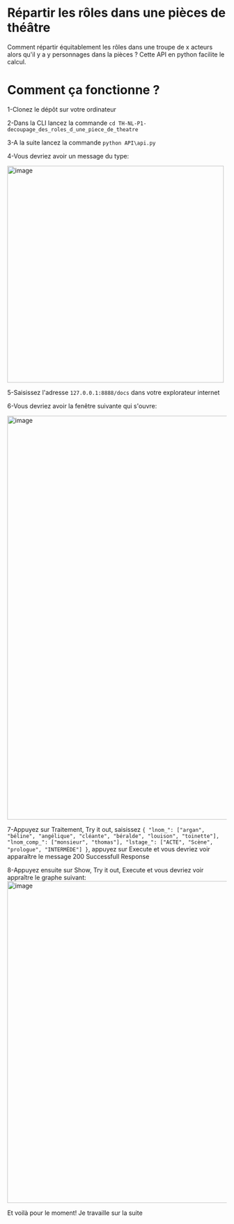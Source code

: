 # Répartir les rôles dans une pièces de théâtre
Comment répartir équitablement les rôles dans une troupe de x acteurs alors qu'il y a y personnages dans la pièces ?
Cette API en python facilite le calcul.

# Comment ça fonctionne ?
1-Clonez le dépôt sur votre ordinateur

2-Dans la CLI lancez la commande `cd TH-NL-P1-decoupage_des_roles_d_une_piece_de_theatre`

3-A la suite lancez la commande `python API\api.py`

4-Vous devriez avoir un message du type:

<img width="497" alt="image" src="https://github.com/Antoine1608/TH-NL-P1-decoupage_des_roles_d_une_piece_de_theatre/assets/75375490/9fa6e241-99c3-45ef-a43c-562752bd8b58"> 

5-Saisissez l'adresse `127.0.0.1:8888/docs` dans votre explorateur internet

6-Vous devriez avoir la fenêtre suivante qui s'ouvre: 

<img width="926" alt="image" src="https://github.com/Antoine1608/TH-NL-P1-decoupage_des_roles_d_une_piece_de_theatre/assets/75375490/6b08a4c5-4cc2-4720-8b64-6ead202ac2d8">

7-Appuyez sur 
  Traitement, 
  Try it out, 
  saisissez `{
  "lnom_": ["argan", "béline", "angélique", "cléante", "béralde", "louison", "toinette"],
  "lnom_comp_": ["monsieur", "thomas"],
  "lstage_": ["ACTE", "Scène", "prologue", "INTERMÈDE"]
}`, 
  appuyez sur Execute
et vous devriez voir apparaître le message 200 Successfull Response

8-Appuyez ensuite sur 
  Show,
  Try it out,
  Execute
et vous devriez voir appraître le graphe suivant:
<img width="738" alt="image" src="https://github.com/Antoine1608/TH-NL-P1-decoupage_des_roles_d_une_piece_de_theatre/assets/75375490/23988653-0366-4941-b4cf-7185951e83ad">

Et voilà pour le moment! Je travaille sur la suite




